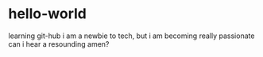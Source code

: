 # hello-world
learning git-hub
i am a newbie to tech, but i am becoming really passionate
can i hear a resounding amen?
